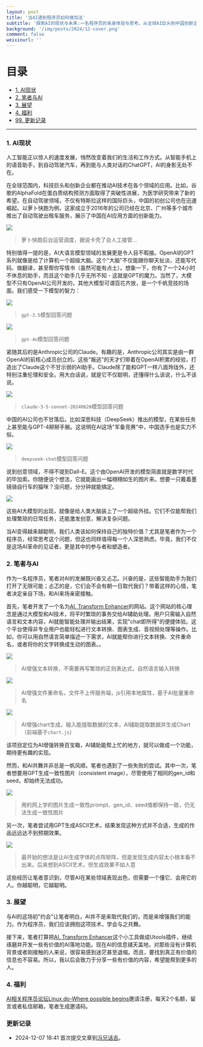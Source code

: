 ```yaml
---
layout: post
title: '当AI遇到程序员如何做加法'
subtitle: '探索AI的现状与未来:一名程序员的亲身体验与思考。从全球AI巨头到中国创新企业,从GPT到Claude,本文带你一览AI的惊人发展。作者还分享了自己开发AI工具的经历,以及对程序员如何在AI时代保持竞争力的思考。'
background: '/img/posts/2024/12-cover.png'
comment: false
weixinurl: ''
---
```


# 目录


- [1. AI现状](#1)
- [2. 笔者与AI](#2)
- [3. 展望](#3)
- [4. 福利](#4)
- [99. 更新记录](#99)


---

<h3 id="1">1. AI现状</h3>

人工智能正以惊人的速度发展，悄然改变着我们的生活和工作方式。从智能手机上的语音助手，到自动驾驶汽车，再到能与人类对话的ChatGPT，AI的身影无处不在。

在全球范围内，科技巨头和创新企业都在推动AI技术在各个领域的应用。比如，谷歌的AlphaFold在蛋白质结构预测方面取得了突破性进展，为医学研究带来了新的希望。在自动驾驶领域，不仅有特斯拉这样的国际巨头，中国的初创公司也在迅速崛起。以萝卜快跑为例，这家成立于2016年的公司已经在北京、广州等多个城市推出了自动驾驶出租车服务，展示了中国在AI应用方面的创新能力。

![](/img/posts/2024/1-萝卜快跑现场人工调度.jpg)

> 萝卜快跑后台运营调度，据说卡壳了会人工接管...

特别值得一提的是，AI大语言模型领域的发展更是令人目不暇接。OpenAI的GPT系列就像是给了计算机一个超级大脑。这个"大脑"不仅能跟你聊天扯淡，还能写代码、做翻译，甚至帮你写情书（虽然可能有点土）。想象一下，你有了一个24小时不休息的助手，而且这个助手几乎无所不知 - 这就是GPT的魔力。当然了，大模型不只有OpenAI公司开发的，其他大模型可谓百花齐放，是一个千帆竞技的场面。我们感受一下模型的智力：

![](/img/posts/2024/2-gpt3.5-answer.png)

> `gpt-3.5`模型回答问题

![](/img/posts/2024/3-gtp4o-answer.png)

> `gpt-4o`模型回答问题

紧随其后的是Anthropic公司的Claude。有趣的是，Anthropic公司其实是由一群OpenAI的前核心成员创立的。这些"叛逃"的天才们带着在OpenAI积累的经验，打造出了Claude这个不甘示弱的AI助手。Claude除了能和GPT一样八面玲珑外，还特别注重伦理和安全。用大白话说，就是它不仅聪明，还懂得什么该说，什么不该说。

![](/img/posts/2024/4-claude-answer.png)

> `claude-3-5-sonnet-20240620`模型回答问题

中国的AI公司也不甘落后。比如深思科技（DeepSeek）推出的模型，在某些任务上甚至能与GPT-4掰掰手腕。这说明在AI这场"军备竞赛"中，中国选手也是实力不俗。

![](/img/posts/2024/5-claude3.5-answer.png)

> `deepseek-chat`模型回答问题

说到创意领域，不得不提到Dall-E。这个由OpenAI开发的模型简直就是数字时代的毕加索。你随便说个想法，它就能画出一幅栩栩如生的图片来。想要一只戴着墨镜骑自行车的猫咪？没问题，分分钟就能搞定。

![](/img/posts/2024/6-cat-ridding-generate.png)

这些AI大模型的出现，就像是给人类大脑装上了一个超级外挂。它们不仅能帮我们处理繁琐的日常任务，还能激发创意，解决复杂问题。

当AI变得越来越聪明，我们人类该如何保持自己的独特价值？尤其是笔者作为一个程序员，经常思考这个问题，但这也同样值得每一个人深思熟虑。毕竟，我们不仅是这场AI革命的见证者，更是其中的参与者和塑造者。

<h3 id="2">2. 笔者与AI</h3>

作为一名程序员，笔者对AI的发展既兴奋又忐忑。兴奋的是，这些智能助手为我们打开了无限可能；忐忑的是，它们会不会有朝一日取代我们？带着这样的心情，笔者决定亲自下场，和AI来场亲密接触。

首先，笔者开发了一个名为[AI. Transform Enhancer](www.ai-reading.me)的网站。这个网站的核心理念是通过大模型和AI技术，将平时繁琐的事务交给AI辅助处理。用户只需输入自然语言和文本内容，AI就能智能处理并输出结果，实现"chat即所得"的便捷体验。这个平台使得非专业用户也能轻松进行文本转换、图表生成、音视频处理等操作。比如，你可以用自然语言简单描述一下需求，AI就能帮你进行文本转换、文件重命名，或者将你的文字转换成生动的图表。。

![](/img/posts/2024/9-ai-reading.me.png)

> AI增强文本转换，不需要再写繁琐的正则表达式，自然语言输入转换

![](/img/posts/2024/10-ai-reading.me.png)

> AI增强文件重命名，文件不上传服务端，js引用本地属性，基于AI批量重命名

![](/img/posts/2024/11-ai-reading.me-3.png)

> AI增强chart生成，输入能提取数据的文本，AI辅助提取数据并生成Chart（前端基于`chart.js`）

该项目定位为AI增强转换百宝箱，AI辅助能帮上忙的地方，就可以做成一个功能，期待更有趣的实现。

然而，和AI共舞并非总是一帆风顺。笔者也遇到了一些失败的尝试。其中一次，笔者想要用GPT生成一致性图片（consistent image），尽管使用了相同的gen_id和seed，却始终无法成功。

![](/img/posts/2024/7-consistent-generate-failed.png)

> 用的网上学的图片生成一致性prompt、gen_id、seed值都保持一致，仍无法生成一致性图片

另一次，笔者尝试用GPT生成ASCII艺术，结果发现这种方式并不合适，生成的作品远远达不到预期效果。

![](/img/posts/2024/8-ascii-art-failed.png)

> 最开始的想法是让AI生成字体的点阵矩阵，但是发现生成内容太小根本看不出来。后来想到ASCII艺术，但生成效果不如人意

这些经历让笔者意识到，尽管AI在某些领域表现出色，但需要一个懂它、会用它的人。你越聪明，它越聪明。

<h3 id="3">3. 展望</h3>

与AI的这场初"约会"让笔者明白，AI并不是来取代我们的，而是来增强我们的能力。作为程序员，我们应该拥抱这项技术，学会与之共舞。

接下来，笔者打算把[AI. Transform Enhancer](www.ai-reading.me)这个小工具做成Utools插件，继续琢磨并开发一些有价值的AI落地功能。现在AI的信息铺天盖地，对那些没有计算机背景或者刚接触的人来说，很容易感到迷茫甚至退缩。而且，要找到真正有价值的信息也不容易。所以，我以后会致力于分享一些有价值的内容，希望能帮到更多的人。

<h3 id="4">4. 福利</h3>

[AI相关程序员论坛Linux.do-Where possible begins](https://linux.do)邀请注册，每天2个名额，留言或者私信邮箱，笔者生成邀请码。

<h3 id="99">更新记录</h3>

- 2024-12-07 18:41 首次提交文章到[冯兄话吉](https://fengmengzhao.github.io)。